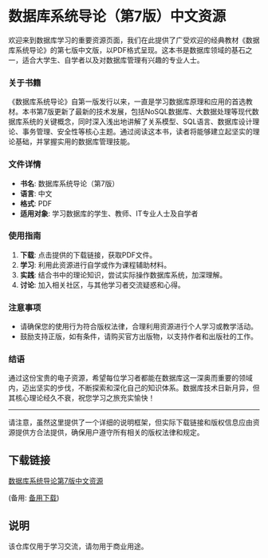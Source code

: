 # 数据库系统导论（第7版）中文资源

欢迎来到数据库学习的重要资源页面，我们在此提供了广受欢迎的经典教材《数据库系统导论》的第七版中文版，以PDF格式呈现。这本书是数据库领域的基石之一，适合大学生、自学者以及对数据库管理有兴趣的专业人士。

### 关于书籍

《数据库系统导论》自第一版发行以来，一直是学习数据库原理和应用的首选教材。本书第7版更新了最新的技术发展，包括NoSQL数据库、大数据处理等现代数据库系统的关键概念，同时深入浅出地讲解了关系模型、SQL语言、数据库设计理论、事务管理、安全性等核心主题。通过阅读这本书，读者将能够建立起坚实的理论基础，并掌握实用的数据库管理技能。

### 文件详情

- **书名**: 数据库系统导论（第7版）
- **语言**: 中文
- **格式**: PDF
- **适用对象**: 学习数据库的学生、教师、IT专业人士及自学者

### 使用指南

1. **下载**: 点击提供的下载链接，获取PDF文件。
2. **学习**: 利用此资源进行自学或作为课程辅助材料。
3. **实践**: 结合书中的理论知识，尝试实际操作数据库系统，加深理解。
4. **讨论**: 加入相关社区，与其他学习者交流疑惑和心得。

### 注意事项

- 请确保您的使用行为符合版权法律，合理利用资源进行个人学习或教学活动。
- 鼓励支持正版，如有条件，请购买官方出版物，以支持作者和出版社的工作。

### 结语

通过这份宝贵的电子资源，希望每位学习者都能在数据库这一深奥而重要的领域内，迈出坚实的步伐，不断探索和深化自己的知识体系。数据库技术日新月异，但其核心理论经久不衰，祝您学习之旅充实愉快！

---

请注意，虽然这里提供了一个详细的说明框架，但实际下载链接和版权信息应由资源提供方合法提供，确保用户遵守所有相关的版权法律和规定。

## 下载链接
[数据库系统导论第7版中文资源](https://pan.quark.cn/s/6abe8042f08e) 

(备用: [备用下载](https://pan.baidu.com/s/1XSnBvUsvzao-ZVpxHDA2Kg?pwd=1234))

## 说明

该仓库仅用于学习交流，请勿用于商业用途。
